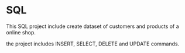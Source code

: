 # SQL

This SQL project include create dataset of customers and products of a online shop.

the project includes INSERT, SELECT, DELETE and UPDATE commands.

